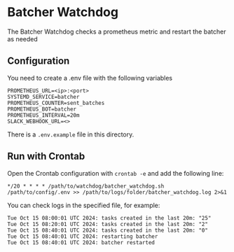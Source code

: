 # Batcher Watchdog

The Batcher Watchdog checks a prometheus metric and restart the batcher as needed

## Configuration

You need to create a .env file with the following variables

```
PROMETHEUS_URL=<ip>:<port>
SYSTEMD_SERVICE=batcher
PROMETHEUS_COUNTER=sent_batches
PROMETHEUS_BOT=batcher
PROMETHEUS_INTERVAL=20m
SLACK_WEBHOOK_URL=<>
```

There is a `.env.example` file in this directory.

## Run with Crontab

Open the Crontab configuration with `crontab -e` and add the following line:

```
*/20 * * * * /path/to/watchdog/batcher_watchdog.sh /path/to/config/.env >> /path/to/logs/folder/batcher_watchdog.log 2>&1
```

You can check logs in the specified file, for example:

```
Tue Oct 15 08:00:01 UTC 2024: tasks created in the last 20m: "25"
Tue Oct 15 08:20:01 UTC 2024: tasks created in the last 20m: "2"
Tue Oct 15 08:40:01 UTC 2024: tasks created in the last 20m: "0"
Tue Oct 15 08:40:01 UTC 2024: restarting batcher
Tue Oct 15 08:40:01 UTC 2024: batcher restarted
```
